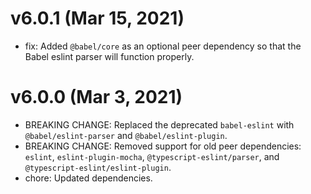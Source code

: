 # v6.0.1 (Mar 15, 2021)

 * fix: Added `@babel/core` as an optional peer dependency so that the Babel eslint parser will
   function properly.

# v6.0.0 (Mar 3, 2021)

 * BREAKING CHANGE: Replaced the deprecated `babel-eslint` with `@babel/eslint-parser` and
   `@babel/eslint-plugin`.
 * BREAKING CHANGE: Removed support for old peer dependencies: `eslint`, `eslint-plugin-mocha`,
   `@typescript-eslint/parser`, and `@typescript-eslint/eslint-plugin`.
 * chore: Updated dependencies.
